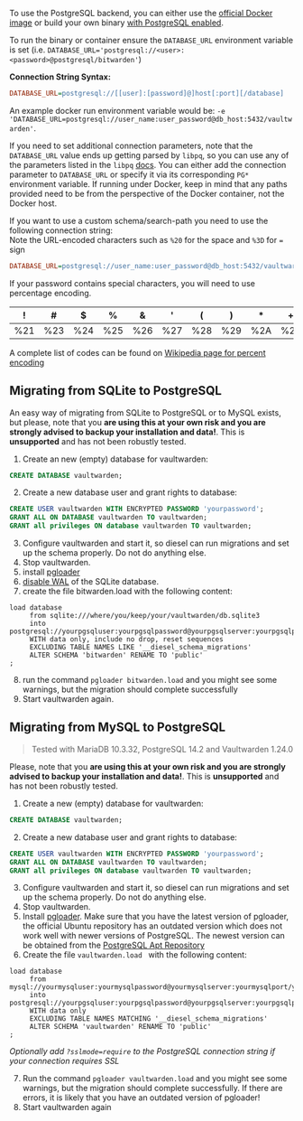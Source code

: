 To use the PostgreSQL backend, you can either use the [official Docker image](https://hub.docker.com/r/vaultwarden/server) or build your own binary [with PostgreSQL enabled](https://github.com/dani-garcia/vaultwarden/wiki/Building-binary#postgresql-backend).

To run the binary or container ensure the `DATABASE_URL` environment variable is set (i.e. `DATABASE_URL='postgresql://<user>:<password>@postgresql/bitwarden'`)

**Connection String Syntax:**
```ini
DATABASE_URL=postgresql://[[user]:[password]@]host[:port][/database]
```
An example docker run environment variable would be: ```-e 'DATABASE_URL=postgresql://user_name:user_password@db_host:5432/vaultwarden'```.

If you need to set additional connection parameters, note that the `DATABASE_URL` value ends up getting parsed by `libpq`, so you can use any of the parameters listed in the `libpq` [docs](https://www.postgresql.org/docs/current/libpq-envars.html). You can either add the connection parameter to `DATABASE_URL` or specify it via its corresponding `PG*` environment variable. If running under Docker, keep in mind that any paths provided need to be from the perspective of the Docker container, not the Docker host.

If you want to use a custom schema/search-path you need to use the following connection string:<br>
Note the URL-encoded characters such as `%20` for the space and `%3D` for `=` sign
```ini
DATABASE_URL=postgresql://user_name:user_password@db_host:5432/vaultwarden?application_name=vaultwarden&options=-c%20search_path%3Ddb_schema
```

If your password contains special characters, you will need to use percentage encoding.

| ! | # | $ | % | & | ' | ( | ) | * | + | , | / | : | ; | = | ? | @ | [ | ] |
|---|---|---|---|---|---|---|---|---|---|---|---|---|---|---|---|---|---|---|
| %21 | %23 | %24 | %25 | %26 | %27 | %28 | %29 | %2A | %2B | %2C | %2F | %3A | %3B | %3D | %3F | %40 | %5B | %5D |

A complete list of codes can be found on [Wikipedia page for percent encoding](https://en.wikipedia.org/wiki/Percent-encoding#Percent-encoding_reserved_characters)

## Migrating from SQLite to PostgreSQL

An easy way of migrating from SQLite to PostgreSQL or to MySQL exists, but please, note that you **are using this at your own risk and you are strongly advised to backup your installation and data!**. This is **unsupported** and has not been robustly tested.

1. Create an new (empty) database for vaultwarden:
```sql
CREATE DATABASE vaultwarden;
```
2. Create a new database user and grant rights to database:
```sql
CREATE USER vaultwarden WITH ENCRYPTED PASSWORD 'yourpassword';
GRANT ALL ON DATABASE vaultwarden TO vaultwarden;
GRANT all privileges ON database vaultwarden TO vaultwarden;
```
3. Configure vaultwarden and start it, so diesel can run migrations and set up the schema properly. Do not do anything else.
4. Stop vaultwarden.
5. install [pgloader](http://pgloader.io/)
6. [disable WAL](https://github.com/dani-garcia/vaultwarden/wiki/Running-without-WAL-enabled#1-disable-wal-on-old-db) of the SQLite database.
7. create the file bitwarden.load with the following content:
```
load database
     from sqlite:///where/you/keep/your/vaultwarden/db.sqlite3 
     into postgresql://yourpgsqluser:yourpgsqlpassword@yourpgsqlserver:yourpgsqlport/yourpgsqldatabase
     WITH data only, include no drop, reset sequences
     EXCLUDING TABLE NAMES LIKE '__diesel_schema_migrations'
     ALTER SCHEMA 'bitwarden' RENAME TO 'public'
;
```
8. run the command ```pgloader bitwarden.load``` and you might see some warnings, but the migration should complete successfully
9. Start vaultwarden again.

## Migrating from MySQL to PostgreSQL
> Tested with MariaDB 10.3.32, PostgreSQL 14.2 and Vaultwarden 1.24.0


Please, note that you **are using this at your own risk and you are strongly advised to backup your installation and data!**. This is **unsupported** and has not been robustly tested.

1. Create a new (empty) database for vaultwarden:
```sql
CREATE DATABASE vaultwarden;
```
2. Create a new database user and grant rights to database:
```sql
CREATE USER vaultwarden WITH ENCRYPTED PASSWORD 'yourpassword';
GRANT ALL ON DATABASE vaultwarden TO vaultwarden;
GRANT all privileges ON database vaultwarden TO vaultwarden;
```
3. Configure vaultwarden and start it, so diesel can run migrations and set up the schema properly. Do not do anything else.
4. Stop vaultwarden.
5. Install [pgloader](http://pgloader.io/). Make sure that you have the latest version of pgloader, the official Ubuntu repository has an outdated version which does not work well with newer versions of PostgreSQL. The newest version can be obtained from the [PostgreSQL Apt Repository](https://www.postgresql.org/download/linux/ubuntu/)
6. Create the file `vaultwarden.load ` with the following content:
```
load database
     from mysql://yourmysqluser:yourmysqlpassword@yourmysqlserver:yourmysqlport/yourmysqldatabase 
     into postgresql://yourpgsqluser:yourpgsqlpassword@yourpgsqlserver:yourpgsqlport/yourpgsqldatabase
     WITH data only
     EXCLUDING TABLE NAMES MATCHING '__diesel_schema_migrations'
     ALTER SCHEMA 'vaultwarden' RENAME TO 'public'
;
```
_Optionally add `?sslmode=require` to the PostgreSQL connection string if your connection requires SSL_

7. Run the command ```pgloader vaultwarden.load```  and you might see some warnings, but the migration should complete successfully. If there are errors, it is likely that you have an outdated version of pgloader!
8. Start vaultwarden again